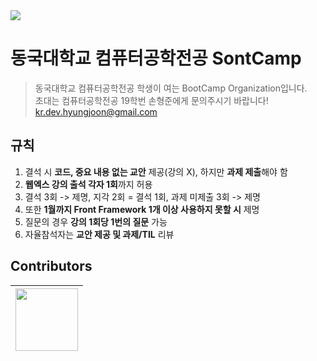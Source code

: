 <div><img src="https://capsule-render.vercel.app/api?type=waving&color=0:f16f16,100:fac15e&height=250&section=header&text=SontCamp&fontSize=80" /></div>

# 동국대학교 컴퓨터공학전공 SontCamp
> 동국대학교 컴퓨터공학전공 학생이 여는 BootCamp Organization입니다.<br>
> 초대는 컴퓨터공학전공 19학번 손형준에게 문의주시기 바랍니다!
> kr.dev.hyungjoon@gmail.com

## 규칙
1. 결석 시 **코드, 중요 내용 없는 교안** 제공(강의 X), 하지만 **과제 제출**해야 함
2. **웹엑스 강의 출석 각자 1회**까지 허용
3. 결석 3회 -> 제명, 지각 2회 = 결석 1회, 과제 미제출 3회 -> 제명
4. 또한 **1월까지 Front Framework 1개 이상 사용하지 못할 시** 제명
5. 질문의 경우 **강의 1회당 1번의 질문** 가능
6. 자율참석자는 **교안 제공 및 과제/TIL** 리뷰

## Contributors
| [<img src="https://avatars.githubusercontent.com/u/62001944?v=4" width="100">](https://github.com/HyungJoonSon)|
| :-----------------------------------: |
